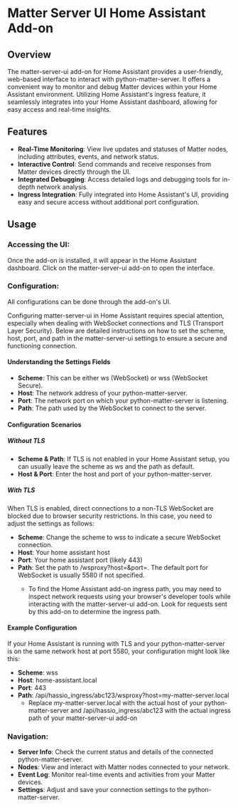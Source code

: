 # Matter Server UI Home Assistant Add-on

## Overview

The matter-server-ui add-on for Home Assistant provides a user-friendly, web-based interface to interact with python-matter-server. It offers a convenient way to monitor and debug Matter devices within your Home Assistant environment. Utilizing Home Assistant's ingress feature, it seamlessly integrates into your Home Assistant dashboard, allowing for easy access and real-time insights.

## Features

- **Real-Time Monitoring**: View live updates and statuses of Matter nodes, including attributes, events, and network status.
- **Interactive Control**: Send commands and receive responses from Matter devices directly through the UI.
- **Integrated Debugging**: Access detailed logs and debugging tools for in-depth network analysis.
- **Ingress Integration**: Fully integrated into Home Assistant's UI, providing easy and secure access without additional port configuration.

## Usage

### Accessing the UI:

Once the add-on is installed, it will appear in the Home Assistant dashboard.
Click on the matter-server-ui add-on to open the interface.

### Configuration:

All configurations can be done through the add-on's UI.

Configuring matter-server-ui in Home Assistant requires special attention, especially when dealing with WebSocket connections and TLS (Transport Layer Security). Below are detailed instructions on how to set the scheme, host, port, and path in the matter-server-ui settings to ensure a secure and functioning connection.

#### Understanding the Settings Fields

- **Scheme**: This can be either ws (WebSocket) or wss (WebSocket Secure).
- **Host**: The network address of your python-matter-server.
- **Port**: The network port on which your python-matter-server is listening.
- **Path**: The path used by the WebSocket to connect to the server.

#### Configuration Scenarios

##### Without TLS

- **Scheme & Path**: If TLS is not enabled in your Home Assistant setup, you can usually leave the scheme as ws and the path as default.
- **Host & Port**: Enter the host and port of your python-matter-server.

##### With TLS

When TLS is enabled, direct connections to a non-TLS WebSocket are blocked due to browser security restrictions. In this case, you need to adjust the settings as follows:

- **Scheme**: Change the scheme to wss to indicate a secure WebSocket connection.
- **Host**: Your home assistant host
- **Port**: Your home assistant port (likely 443)
- **Path**: Set the path to <homeassistant add-on ingress path>/wsproxy?host=<targethost>&port=<targetport>. The default port for WebSocket is usually 5580 if not specified.
  - To find the Home Assistant add-on ingress path, you may need to inspect network requests using your browser's developer tools while interacting with the matter-server-ui add-on. Look for requests sent by this add-on to determine the ingress path.

#### Example Configuration

If your Home Assistant is running with TLS and your python-matter-server is on the same network host at port 5580, your configuration might look like this:

- **Scheme**: wss
- **Host**: home-assistant.local
- **Port**: 443
- **Path**: /api/hassio_ingress/abc123/wsproxy?host=my-matter-server.local
  - Replace my-matter-server.local with the actual host of your python-matter-server and /api/hassio_ingress/abc123 with the actual ingress path of your matter-server-ui add-on


### Navigation:

- **Server Info**: Check the current status and details of the connected python-matter-server.
- **Nodes**: View and interact with Matter nodes connected to your network.
- **Event Log**: Monitor real-time events and activities from your Matter devices.
- **Settings**: Adjust and save your connection settings to the python-matter-server.
